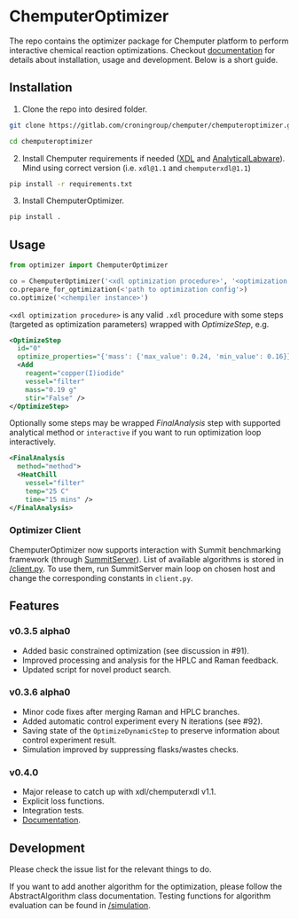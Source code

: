 # ChemputerOptimizer

The repo contains the optimizer package for Chemputer platform to perform interactive chemical reaction optimizations. Checkout [documentation](/docs/README.md) for details about installation, usage and development. Below is a short guide.

## Installation

1. Clone the repo into desired folder.
```bash
git clone https://gitlab.com/croningroup/chemputer/chemputeroptimizer.git chemputeroptimizer

cd chemputeroptimizer
```
2. Install Chemputer requirements if needed ([XDL](https://gitlab.com/croningroup/chemputer/xdl) and [AnalyticalLabware](https://gitlab.com/croningroup/chemputer/analyticallabware)). Mind using correct version (i.e. `xdl@1.1` and `chemputerxdl@1.1`)
```bash
pip install -r requirements.txt
```
3. Install ChemputerOptimizer.
```bash
pip install .
```

## Usage

```python
from optimizer import ChemputerOptimizer

co = ChemputerOptimizer('<xdl optimization procedure>', '<optimization graph>')
co.prepare_for_optimization(<'path to optimization config'>)
co.optimize('<chempiler instance>')
```

`<xdl optimization procedure>` is any valid `.xdl` procedure with some steps (targeted as optimization parameters) wrapped with *OptimizeStep*, e.g.
```xml
<OptimizeStep
  id="0"
  optimize_properties="{'mass': {'max_value': 0.24, 'min_value': 0.16}}">
  <Add
    reagent="copper(I)iodide"
    vessel="filter"
    mass="0.19 g"
    stir="False" />
</OptimizeStep>
```
Optionally some steps may be wrapped *FinalAnalysis* step with supported analytical method or `interactive` if you want to run optimization loop interactively.
```xml
<FinalAnalysis
  method="method">
  <HeatChill
    vessel="filter"
    temp="25 C"
    time="15 mins" />
</FinalAnalysis>
```

### Optimizer Client
ChemputerOptimizer now supports interaction with  Summit benchmarking framework (through [SummitServer](https://gitlab.com/croningroup/personal/ail/summitserver)). List of available algorithms is stored in [/client.py](/chemputeroptimizer/utils/client.py). To use them, run SummitServer main loop on chosen host and change the corresponding constants in `client.py`.

## Features

### v0.3.5 alpha0
* Added basic constrained optimization (see discussion in #91).
* Improved processing and analysis for the HPLC and Raman feedback.
* Updated script for novel product search.

### v0.3.6 alpha0
* Minor code fixes after merging Raman and HPLC branches.
* Added automatic control experiment every N iterations (see #92).
* Saving state of the `OptimizeDynamicStep` to preserve information about control  experiment result.
* Simulation improved by suppressing flasks/wastes checks.

### v0.4.0
* Major release to catch up with xdl/chemputerxdl v1.1.
* Explicit loss functions.
* Integration tests.
* [Documentation](/docs/README.md).

## Development

Please check the issue list for the relevant things to do.

If you want to add another algorithm for the optimization, please follow the AbstractAlgorithm class documentation. Testing functions for algorithm evaluation can be found in [/simulation](/tests/simulations/).
